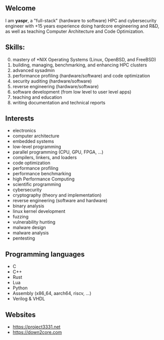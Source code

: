 ## Welcome

I am **yaspr**, a "full-stack" (hardware to software) HPC and cybersecurity engineer with +15 years experience doing hardcore engineering and R&D, as well as teaching Computer Architecture and Code Optimization.

## Skills: 
  0) mastery of *NIX Operating Systems (Linux, OpenBSD, and FreeBSD) 
  1) building, managing, benchmarking, and enhancing HPC clusters
  2) advanced sysadmin
  3) performance profiling (hardware/software) and code optimization
  4) security auditing (hardware/software)
  5) reverse engineering (hardware/software)
  6) software development (from low level to user level apps) 
  7) teaching and education
  8) writing documentation and technical reports
     
## Interests
  - electronics
  - computer architecture
  - embedded systems 
  - low-level programming
  - parallel programming (CPU, GPU, FPGA, ...)
  - compilers, linkers, and loaders 
  - code optimization
  - performance profiling
  - performance benchmarking
  - high Performance Computing
  - scientific programming
  - cybersecurity
  - cryptography (theory and implementation)
  - reverse engineering (software and hardware)
  - binary analysis
  - linux kernel development
  - fuzzing
  - vulnerability hunting
  - malware design
  - malware analysis
  - pentesting
    
## Programming languages
  - C
  - C++
  - Rust
  - Lua
  - Python
  - Assembly (x86_64, aarch64, riscv, ...)
  - Verilog & VHDL
    
## Websites
  - https://project3331.net
  - https://down2core.com
